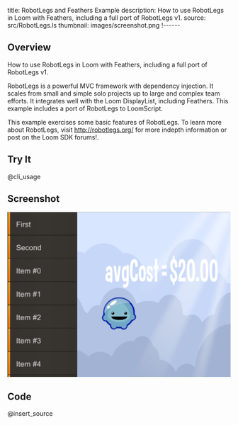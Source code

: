 title: RobotLegs and Feathers Example
description: How to use RobotLegs in Loom with Feathers, including a full port of RobotLegs v1.
source: src/RobotLegs.ls
thumbnail: images/screenshot.png
!------

## Overview
How to use RobotLegs in Loom with Feathers, including a full port of RobotLegs v1.

RobotLegs is a powerful MVC framework with dependency injection. It scales from small and simple solo projects up to large and complex team efforts. It integrates well with the Loom DisplayList, including Feathers. This example includes a port of RobotLegs to LoomScript.

This example exercises some basic features of RobotLegs. To learn more about RobotLegs, visit http://robotlegs.org/ for more indepth information or post on the Loom SDK forums!.

## Try It
@cli_usage

## Screenshot
![RobotLegs Screenshot](images/screenshot.png)

## Code
@insert_source
